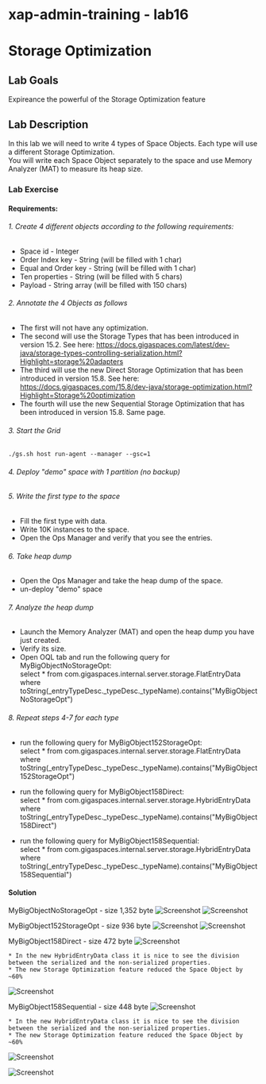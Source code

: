 # xap-admin-training - lab16

# Storage Optimization

## Lab Goals

Expireance the powerful of the Storage Optimization feature <br />


## Lab Description
In this lab we will need to write 4 types of Space Objects. Each type will use a different Storage Optimization.<br/>
You will write each Space Object separately to the space and use Memory Analyzer (MAT) to measure its heap size. <br/>

### Lab Exercise
#### Requirements: <br />
###### 1. Create 4 different objects according to the following requirements: <br />

* Space id - Integer <br />
* Order Index key - String (will be filled with 1 char)<br />
* Equal and Order key - String  (will be filled with 1 char)<br />
* Ten properties - String  (will be filled with 5 chars)<br />
* Payload - String array  (will be filled with 150 chars)<br />

###### 2. Annotate the 4 Objects as follows  <br />

* The first will not have any optimization.<br>
* The second will use the Storage Types that has been introduced in version 15.2. See here: https://docs.gigaspaces.com/latest/dev-java/storage-types-controlling-serialization.html?Highlight=storage%20adapters <br/>
* The third will use the new Direct Storage Optimization that has been introduced in version 15.8. See here: https://docs.gigaspaces.com/15.8/dev-java/storage-optimization.html?Highlight=Storage%20optimization <br/>
* The fourth will use the new Sequential Storage Optimization that has been introduced in version 15.8. Same page. <br> 

###### 3. Start the Grid <br />
    ./gs.sh host run-agent --manager --gsc=1
    
###### 4. Deploy "demo" space with 1 partition (no backup) <br />   
    
###### 5. Write the first type to the space <br />

* Fill the first type with data.<br />
* Write 10K instances to the space.<br />
* Open the Ops Manager and verify that you see the entries.<br /> 

###### 6. Take heap dump <br />
* Open the Ops Manager and take the heap dump of the space.<br />
* un-deploy "demo" space 

###### 7. Analyze the heap dump <br />
* Launch the Memory Analyzer (MAT) and open the heap dump you have just created.<br />
* Verify its size.<br />
* Open OQL tab and run the following query for MyBigObjectNoStorageOpt:<br />
select * from com.gigaspaces.internal.server.storage.FlatEntryData where toString(_entryTypeDesc._typeDesc._typeName).contains("MyBigObjectNoStorageOpt") <br />
 
###### 8. Repeat steps 4-7 for each type <br />
* run the following query for MyBigObject152StorageOpt:<br /> 
select * from com.gigaspaces.internal.server.storage.FlatEntryData where toString(_entryTypeDesc._typeDesc._typeName).contains("MyBigObject152StorageOpt")

* run the following query for MyBigObject158Direct:<br /> 
select * from com.gigaspaces.internal.server.storage.HybridEntryData where toString(_entryTypeDesc._typeDesc._typeName).contains("MyBigObject158Direct")

* run the following query for MyBigObject158Sequential:<br /> 
select * from com.gigaspaces.internal.server.storage.HybridEntryData where toString(_entryTypeDesc._typeDesc._typeName).contains("MyBigObject158Sequential")


#### Solution

MyBigObjectNoStorageOpt - size 1,352 byte
![Screenshot](Pictures/Picture1.png)
![Screenshot](Pictures/Picture3.png)

MyBigObject152StorageOpt - size 936 byte
![Screenshot](Pictures/Picture4.png)
![Screenshot](Pictures/Picture6.png)

MyBigObject158Direct - size 472 byte
![Screenshot](Pictures/Picture7.png)


    * In the new HybridEntryData class it is nice to see the division between the serialized and the non-serialized properties.
    * The new Storage Optimization feature reduced the Space Object by ~60%
![Screenshot](Pictures/Picture9.png)

MyBigObject158Sequential - size 448 byte
![Screenshot](Pictures/Picture10.png)

    * In the new HybridEntryData class it is nice to see the division between the serialized and the non-serialized properties.
    * The new Storage Optimization feature reduced the Space Object by ~60%
![Screenshot](Pictures/Picture12.png)

![Screenshot](Pictures/Picture13.png)

